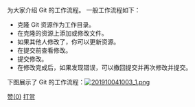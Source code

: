 为大家介绍 Git 的工作流程。 一般工作流程如下：

- 克隆 Git 资源作为工作目录。
- 在克隆的资源上添加或修改文件。
- 如果其他人修改了，你可以更新资源。
- 在提交前查看修改。
- 提交修改。
- 在修改完成后，如果发现错误，可以撤回提交并再次修改并提交。

下图展示了 Git 的工作流程：[![201910041003_1.png](https://gitee.com/cdx_dayshow/picBed/raw/master/img/201910041003_1.png)](https://gitee.com/chenssy/blog-home/raw/master/image/series-images/cainaiaojiaocheng//201910041003_1.png)

[赞(0)](javascript:;) [ 打赏](javascript:;)